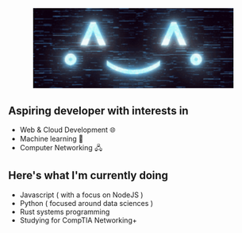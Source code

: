 <div id="header" align="center">
  <img src="animated_background.gif" width="80%"/>
</div>

## Aspiring developer with interests in 
- Web & Cloud Development 🌐
- Machine learning 🤖
- Computer Networking 🖧

## Here's what I'm currently doing
- Javascript ( with a focus on NodeJS )
- Python ( focused around data sciences )
- Rust systems programming
- Studying for CompTIA Networking+


<!--
**Danninx/Danninx** is a ✨ _special_ ✨ repository because its `README.md` (this file) appears on your GitHub profile.

Here are some ideas to get you started:

- 🔭 I’m currently working on ...
- 🌱 I’m currently learning ...
- 👯 I’m looking to collaborate on ...
- 🤔 I’m looking for help with ...
- 💬 Ask me about ...
- 📫 How to reach me: ...
- 😄 Pronouns: ...
- ⚡ Fun fact: ...
-->
